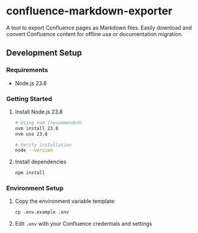 # confluence-markdown-exporter

A tool to export Confluence pages as Markdown files. Easily download and convert Confluence content for offline use or documentation migration.

## Development Setup

### Requirements

- Node.js 23.8

### Getting Started

1. Install Node.js 23.8

   ```bash
   # Using nvm (recommended)
   nvm install 23.8
   nvm use 23.8

   # Verify installation
   node --version
   ```

2. Install dependencies
   ```bash
   npm install
   ```

### Environment Setup

1. Copy the environment variable template:

   ```bash
   cp .env.example .env
   ```

2. Edit `.env` with your Confluence credentials and settings
